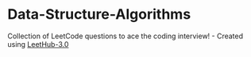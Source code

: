 # Data-Structure-Algorithms
Collection of LeetCode questions to ace the coding interview! - Created using [LeetHub-3.0](https://github.com/raphaelheinz/LeetHub-3.0)
